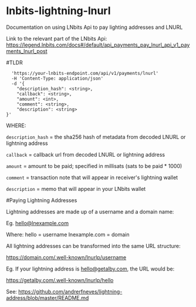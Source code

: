# lnbits-lightning-lnurl
Documentation on using LNbits Api to pay lighting addresses and LNURL

Link to the relevant part of the LNbits Api: https://legend.lnbits.com/docs#/default/api_payments_pay_lnurl_api_v1_payments_lnurl_post

#TLDR

```curl -X 'POST' 
  'https://your-lnbits-endpoint.com/api/v1/payments/lnurl' 
  -H 'Content-Type: application/json' 
  -d '{
    "description_hash": <string>,
    "callback": <string>,
    "amount": <int>,
    "comment": <string>,
    "description": <string>
}'
```


WHERE:

`description_hash` = the sha256 hash of metadata from decoded LNURL or lightning address  

`callback` = callback url from decoded LNURL or lightning address  

`amount` = amount to be paid; specified in millisats (sats to be paid * 1000)  

`comment` = transaction note that will appear in receiver's lightning wallet  

`description` = memo that will appear in your LNbits wallet  





#Paying Lightning Addresses

Lightning addresses are made up of a username and a domain name:

Eg. hello@lnexample.com

Where:
hello = username
lnexample.com = domain

All lightning addresses can be transformed into the same URL structure:

https://domain.com/.well-known/lnurlp/username

Eg. If your lightning address is hello@getalby.com, the URL would be:

https://getalby.com/.well-known/lnurlp/hello

See: https://github.com/andrerfneves/lightning-address/blob/master/README.md
